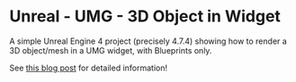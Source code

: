 # Unreal - UMG - 3D Object in Widget
A simple Unreal Engine 4 project (precisely 4.7.4) showing how to render a 3D object/mesh in a UMG widget, with Blueprints only.

See [this blog post](https://engineunreal.wordpress.com/2015/04/21/render-3d-objects-in-umg-widget-hud/) for detailed information!
